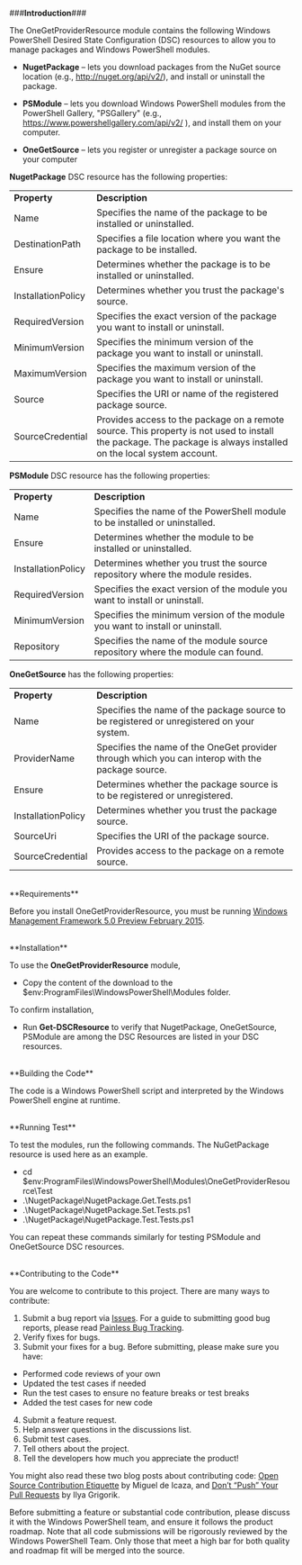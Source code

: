 
###**Introduction**###

The OneGetProviderResource module contains the following Windows PowerShell Desired State Configuration (DSC) resources to allow you to manage packages and Windows PowerShell modules.

* **NugetPackage** – lets you download packages from the NuGet source location (e.g., http://nuget.org/api/v2/), and install or uninstall the package.

* **PSModule** – lets you download Windows PowerShell modules from the PowerShell Gallery, "PSGallery" (e.g., https://www.powershellgallery.com/api/v2/ ), and install them on your computer.

* **OneGetSource** – lets you register or unregister a package source on your computer

**NugetPackage** DSC resource has the following properties:
<table>
    <tr>
        <td> <b>Property</b> </td>
        <td><b>Description</b> </td>
    </tr>
    <tr>
        <td>Name</td>
        <td>Specifies the name of the package to be installed or uninstalled.</td>
    </tr>
    <tr>
    <td>DestinationPath</td>
    <td>Specifies a file location where you want the package to be installed.</td>
    </tr>
    <tr>
    <td>Ensure</td>
    <td>Determines whether the package is to be installed or uninstalled.</td>
    </tr>
    <tr>
    <td>InstallationPolicy</td>
    <td>Determines whether you trust the package's source.</td>
    </tr>
    <tr>
    <td>RequiredVersion</td>
    <td>Specifies the exact version of the package you want to install or uninstall.</td>
    </tr>
    <tr>
    <td>MinimumVersion</td>
    <td>Specifies the minimum version of the package you want to install or uninstall.</td>
    </tr>
    <tr>
    <td>MaximumVersion</td>
    <td>Specifies the maximum version of the package you want to install or uninstall.</td>
    </tr>
    <tr>
    <td>Source</td>
    <td>Specifies the URI or name of the registered package source.</td>
    </tr>
    <tr>
    <td>SourceCredential</td>
    <td>Provides access to the package on a remote source. This property is not used to install the package. The package is always installed on the local system account.</td>
    </tr>
</table>

**PSModule** DSC resource has the following properties:

<table>
    <tr>
        <td><b>Property</b></td>
        <td><b>Description</b></td>
    </tr>
    <tr>
        <td>Name</td>
        <td>Specifies the name of the PowerShell module to be installed or uninstalled.</td>
    </tr>
    <tr>
    <td>Ensure</td>
    <td>Determines whether the module to be installed or uninstalled.</td>
    </tr>
    <tr>
    <td>InstallationPolicy</td>
    <td>Determines whether you trust the source repository where the module resides.</td>
    </tr>
    <tr>
    <td>RequiredVersion</td>
    <td>Specifies the exact version of the module you want to install or uninstall.</td>
    </tr>
    <tr>
    <td>MinimumVersion</td>
    <td>Specifies the minimum version of the module you want to install or uninstall.</td>
    </tr>
    <tr>
    <td>Repository</td>
    <td>Specifies the name of the module source repository where the module can found.</td>
    </tr>
</table>

**OneGetSource** has the following properties:

<table>
    <tr>
        <td><b>Property</b></td>
        <td><b>Description</b></td>
    </tr>
    <tr>
        <td>Name</td>
        <td>Specifies the name of the package source to be registered or unregistered on your system.</td>
    </tr>
    <tr>
      <td>ProviderName</td>
      <td>Specifies the name of the OneGet provider through which you can interop with the package source.</td>
    </tr>
    <tr>
    <td>Ensure</td>
    <td>Determines whether the package source is to be registered or unregistered.</td>
    </tr>
    <tr>
    <td>InstallationPolicy</td>
    <td>Determines whether you trust the package source.</td>
    </tr>
    <tr>
    <td>SourceUri</td>
    <td>Specifies the URI of the package source.</td>
    </tr>
    <tr>
    <td>SourceCredential</td>
    <td>Provides access to the package on a remote source.</td>
    </tr>
</table>
<br/>
**Requirements**

Before you install OneGetProviderResource, you must be running  [Windows Management Framework 5.0 Preview February 2015](http://blogs.msdn.com/b/powershell/archive/2015/02/18/windows-management-framework-5-0-preview-february-2015-is-now-available.aspx).

<br/>
**Installation**

To use the **OneGetProviderResource** module,
* Copy the content of the download to the $env:ProgramFiles\WindowsPowerShell\Modules folder.

To confirm installation,
* Run **Get-DSCResource** to verify that NugetPackage, OneGetSource, PSModule are among the DSC Resources are listed in your DSC resources.

<br/>
**Building the Code**

The code is a Windows PowerShell script and interpreted by the Windows PowerShell engine at runtime.

<br/>
**Running Test**

To test the modules, run the following commands. The NuGetPackage resource is used here as an example.
* cd $env:ProgramFiles\WindowsPowerShell\Modules\OneGetProviderResource\Test
* .\NugetPackage\NugetPackage.Get.Tests.ps1
* .\NugetPackage\NugetPackage.Set.Tests.ps1
* .\NugetPackage\NugetPackage.Test.Tests.ps1

You can repeat these commands similarly for testing PSModule and OneGetSource DSC resources.

<br/>
**Contributing to the Code**

You are welcome to contribute to this project. There are many ways to contribute:
1.	Submit a bug report via [Issues]( https://github.com/WindowsPowerShell/OneGetResource/issues). For a guide to submitting good bug reports, please read [Painless Bug Tracking](http://www.joelonsoftware.com/articles/fog0000000029.html).
2.	Verify fixes for bugs.
3.	Submit your fixes for a bug. Before submitting, please make sure you have:
 - Performed code reviews of your own
 - Updated the test cases if needed
 - Run the test cases to ensure no feature breaks or test breaks
 - Added the test cases for new code
4.	Submit a feature request.
5.	Help answer questions in the discussions list.
6.	Submit test cases.
7.	Tell others about the project.
8.	Tell the developers how much you appreciate the product!

You might also read these two blog posts about contributing code: [Open Source Contribution Etiquette](http://tirania.org/blog/archive/2010/Dec-31.html) by Miguel de Icaza, and [Don’t “Push” Your Pull Requests](http://www.igvita.com/2011/12/19/dont-push-your-pull-requests/) by Ilya Grigorik.

Before submitting a feature or substantial code contribution, please discuss it with the Windows PowerShell team, and ensure it follows the product roadmap. Note that all code submissions will be rigorously reviewed by the Windows PowerShell Team. Only those that meet a high bar for both quality and roadmap fit will be merged into the source.

